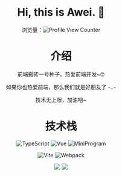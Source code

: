 <div align="center">

# Hi, this is Awei. :wave:

浏览量：![Profile View Counter](https://komarev.com/ghpvc/?username=linsxw)
 
# 介绍
 
 <div>
  <p>前端搬砖一号种子。热爱前端开发~🤓</p>
  <p>如果你也热爱前端，那么我们就是好朋友了 -..- </p>
  <p>技术无上限，加油吧~</p>
 </div>
 
<p>
 
# 技术栈
![TypeScript](https://img.shields.io/badge/-TypeScript-blue?logo=typescript&logoColor=white)
![Vue](https://img.shields.io/badge/-Vue-34495e?logo=vue.js)
![MiniProgram](https://img.shields.io/badge/-MiniProgram-07c160?logo=wechat&logoColor=white)
 
</p>

 
<p>
 
![Vite](https://img.shields.io/badge/-Vite-646cff?logo=vite&logoColor=white)
![Webpack](https://img.shields.io/badge/-Webpack-1a6bac?logo=webpack)
 
</p>

<img  src="https://github-readme-stats.vercel.app/api/top-langs/?username=linsxw&locale=cn&line_height=33&theme=&langs_count=5"/>

<img  src="https://github-readme-stats.vercel.app/api?username=linsxw&locale=cn&line_height=33&show_icons=true&hide=stars,prs,issues,contribs,commits&theme=&rank_icon=default"/>

</div>



